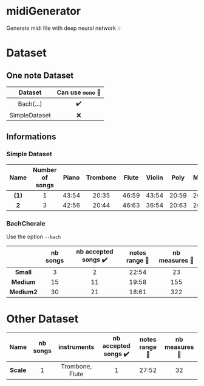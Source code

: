 # midiGenerator
Generate midi file with deep neural network :notes:

# Dataset 

## One note Dataset

| Dataset | Can use `mono` :musical_note: |
| :---: | :---: |
| Bach(...) | :heavy_check_mark: |
| SimpleDataset | :x: |

## Informations
### Simple Dataset

| Name | Number of songs | Piano | Trombone | Flute | Violin | Poly | Mono |
| :---: | :---: | :---: | :---: | :---: | :---: | :---: | :---: |
| **(1)** | 1 | 43:54 | 20:35 | 46:59 | 43:54 | 20:59 | 20:59 |
| **2** | 3 | 42:56 | 20:44 | 46:63 | 36:54 | 20:63 |20:63 |


### BachChorale

Use the option `--bach`

| | nb songs | nb accepted songs :heavy_check_mark: | notes range :musical_note: | nb measures :musical_score: |
| :---: | :---: | :---: | :---: | :---: |
| **Small** | 3 | 2 | 22:54 | 23 |
| **Medium** | 15 | 11 | 19:58 | 155 |
| **Medium2** | 30 | 21 | 18:61 | 322 |

# Other Dataset

| Name | nb songs | instruments | nb accepted songs  :heavy_check_mark: | notes range :musical_note: | nb measures :musical_score: |
| :---: | :---: | :---: | :---: | :---: | :---: |
| **Scale** | 1 | Trombone, Flute | 1 | 27:52 | 32 |


